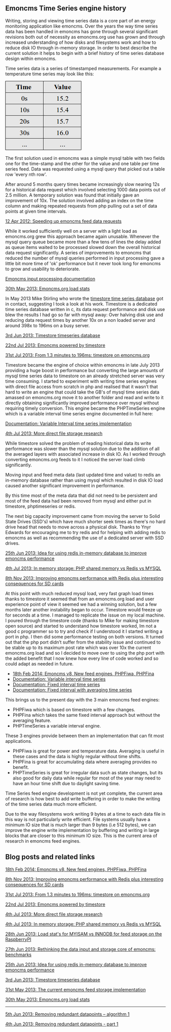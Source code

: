 ## Emoncms Time Series engine history

Writing, storing and viewing time series data is a core part of an energy monitoring application like emoncms. Over the years the way time series data has been handled in emoncms has gone through several significant revisions both out of necessity as emoncms.org use has grown and through increased understanding of how disks and filesystems work and how to reduce disk IO through in-memory storage.
In order to best describe the current solution it helps to begin with a brief history of time series database design within emoncms.

Time series data is a series of timestamped measurements. For example a temperature time series may look like this:

![TimeSeries](files/timeseries.png)

The first solution used in emoncms was a simple mysql table with two fields one for the time-stamp and the other for the value and one table per time series feed. Data was requested using a mysql query that picked out a table row 'every nth row'.

After around 5 months query times became increasingly slow nearing 12s for a historical data request which involved selecting 1000 data points out of 2.5 million.  A temporary solution was found that initially gave an improvement of 10x. The solution involved adding an index on the time column and making repeated requests from php pulling out a set of data points at given time intervals. 

[12 Apr 2012: Speeding up emoncms feed data requests](http://openenergymonitor.blogspot.co.uk/2012/04/speeding-up-emoncms-feed-data-requests.html)

While it worked sufficiently well on a server with a light load as emoncms.org grew this approach became again unusable. Whenever the mysql query queue became more than a few tens of lines the delay added as queue items waited to be processed slowed down the overall historical data request significantly. A series of improvements to emoncms that reduced the number of mysql queries performed in input processing gave a little bit more time of 'ok' performance but it never took long for emoncms to grow and usability to deteriorate. 

[Emoncms input processing documentation](http://emoncms.org/site/docs/developinputproc)

[30th May 2013: Emoncms.org load stats](http://openenergymonitor.blogspot.com/2013/05/emoncmsorg-load-stats.html)

In May 2013 Mike Stirling who wrote the [timestore time series database](http://www.mike-stirling.com/redmine/projects/timestore) got in contact, suggesting I took a look at his work. Timestore is a dedicated time series database written in c, its data request performance and disk use blew the results I had go so far with mysql away: Over halving disk use and reducing data request times by another 10x on a non loaded server and around 398x to 196ms on a busy server.

[3rd Jun 2013: Timestore timeseries database](http://openenergymonitor.blogspot.com/2013/06/timestore-timeseries-database.html)

[22nd Jul 2013: Emoncms powered by timestore](http://openenergymonitor.blogspot.com/2013/07/emoncms-powered-by-timestore.html)

[31st Jul 2013: From 1.3 minutes to 196ms: timestore on emoncms.org](http://openenergymonitor.blogspot.com/2013/07/from-13-minutes-to-196ms-timestore-on.html)

Timestore became the engine of choice within emoncms in late July 2013 providing a huge boost in performance but converting the large amounts of mysql time series data to timestore on an already stretched server was very time consuming. I started to experiment with writing time series engines with direct file access from scratch in php and realised that it wasn’t that hard to write an engine that could take the GB's of mysql time series data amassed on emoncms.org move it to another folder and read and write to it directly obtaining significantly improved performance over mysql without requiring timely conversion. This engine became the PHPTimeSeries engine which is a variable interval time series engine documented in full here:

[Documentation: Variable Interval time series implementation](variableinterval.md)

[4th Jul 2013: More direct file storage research](http://openenergymonitor.blogspot.com/2013/07/more-direct-file-storage-research.html)

While timestore solved the problem of reading historical data its write performance was slower than the mysql solution due to the addition of all the averaged layers with associated increase in disk IO. As I worked through converting emoncms.org feeds to it I noticed the server load climb significantly.

Moving input and feed meta data (last updated time and value) to redis an in-memory database rather than using mysql which resulted in disk IO load caused another significant improvement in performance. 

By this time most of the meta data that did not need to be persistent and most of the feed data had been removed from mysql and either put in timestore, phptimeseries or redis.

The next big capacity improvement came from moving the server to Solid State Drives (SSD's) which have much shorter seek times as there's no hard drive head that needs to move across a physical disk. Thanks to Ynyr Edwards for encouraging me to try redis and for helping with adding redis to emoncms as well as recommending the use of a dedicated server with SSD drives.

[25th Jun 2013: Idea for using redis in-memory database to improve emoncms performance](http://openenergymonitor.blogspot.com/2013/06/idea-for-using-redis-in-memory-database.html)

[4th Jul 2013: In memory storage: PHP shared memory vs Redis vs MYSQL](http://openenergymonitor.blogspot.com/2013/07/in-memory-storage-php-shared-memory-vs.html)

[8th Nov 2013: Improving emoncms performance with Redis plus interesting consequences for SD cards](http://openenergymonitor.blogspot.co.uk/2013/11/improving-emoncms-performance-with_8.html)

At this point with much reduced mysql load, very fast graph load times thanks to timestore it seemed that from an emoncms.org load and user experience point of view it seemed we had a winning solution, but a few months later another instability began to occur. Timestore would freeze up for seconds at a time. I managed to replicate the issue on my local machine. I poured through the timestore code (thanks to Mike for making timestore open source) and started to understand how timestore worked, Im not a good c programmer so to try and check if I understood it I started writing a port in php. I then did some performance testing on both versions. It turned out that the php port didn’t suffer from the stability issue and continued to be stable up to its maximum post rate which was over 10x the current emoncms.org load and so I decided to move over to using the php port with the added benefit that I now knew how every line of code worked and so could adapt as needed in future.

- [18th Feb 2014: Emoncms v8, New feed engines, PHPFiwa, PHPFina](http://openenergymonitor.org/emon/node/3868)
- [Documentation: Variable interval time series](variableinterval.md)
- [Documentation: Fixed interval time series](fixedinterval.md)
- [Documentation: Fixed interval with averaging time series](fixedintervalaveraging.md)

This brings us to the present day with the 3 main emoncms feed engines:

- PHPFiwa which is based on timestore with a few changes.
- PHPFina which takes the same fixed interval approach but without the averaging feature.
- PHPTimeSeries a variable interval engine.

These 3 engines provide between them an implementation that can fit most applications.

- PHPFiwa is great for power and temperature data. Averaging is useful in these cases and the data is highly regular without time shifts.
- PHPFina is great for accumulating data where averaging provides no benefit.
- PHPTimeSeries is great for irregular data such as state changes, but its also good for daily data while regular for most of the year may need to have an hour time shift due to daylight saving time.

Time Series feed engine development is not yet complete, the current area of research is how best to add write buffering in order to make the writing of the time series data much more efficient.

Due to the way filesystems work writing 9  bytes at a time to each data file in this way is not particularly write efficient. File systems usually have a minimum IO size that is much larger than 9 bytes (i.e 512 bytes), we can improve the engine write implementation by buffering and writing in large blocks that are closer to this minimum IO size. This is the current area of research in emoncms feed engines.

## Blog posts and related links

[18th Feb 2014: Emoncms v8, New feed engines, PHPFiwa, PHPFina](http://openenergymonitor.org/emon/node/3868)

[8th Nov 2013: Improving emoncms performance with Redis plus interesting consequences for SD cards](http://openenergymonitor.blogspot.co.uk/2013/11/improving-emoncms-performance-with_8.html)

[31st Jul 2013: From 1.3 minutes to 196ms: timestore on emoncms.org](http://openenergymonitor.blogspot.com/2013/07/from-13-minutes-to-196ms-timestore-on.html)

[22nd Jul 2013: Emoncms powered by timestore](http://openenergymonitor.blogspot.com/2013/07/emoncms-powered-by-timestore.html)

[4th Jul 2013: More direct file storage research](http://openenergymonitor.blogspot.com/2013/07/more-direct-file-storage-research.html)

[4th Jul 2013: In memory storage: PHP shared memory vs Redis vs MYSQL](http://openenergymonitor.blogspot.com/2013/07/in-memory-storage-php-shared-memory-vs.html)

[28th Jun 2013: Load stat's for MYISAM vs INNODB for feed storage on the RaspberryPI](http://openenergymonitor.blogspot.com/2013/06/load-stats-for-myisam-vs-innodb-for.html)

[27th Jun 2013: Rethinking the data input and storage core of emoncms: benchmarks](http://openenergymonitor.blogspot.com/2013/06/rethinking-data-input-and-storage-core.html)


[25th Jun 2013: Idea for using redis in-memory database to improve emoncms performance](http://openenergymonitor.blogspot.com/2013/06/idea-for-using-redis-in-memory-database.html)

[3rd Jun 2013: Timestore timeseries database](http://openenergymonitor.blogspot.com/2013/06/timestore-timeseries-database.html)

[31st May 2013: The current emoncms feed storage implementation](http://openenergymonitor.blogspot.co.uk/2013/05/the-current-emoncms-feed-storage.html)

[30th May 2013: Emoncms.org load stats](http://openenergymonitor.blogspot.com/2013/05/emoncmsorg-load-stats.html)

------

[5th Jun 2013: Removing redundant datapoints – algorithm 1](http://openenergymonitor.blogspot.com/2013/06/removing-redundant-datapoints-algorithm.html)

[4th Jun 2013: Removing redundant datapoints - part 1](http://openenergymonitor.blogspot.com/2013/06/removing-redundant-datapoints-part-1.html)



